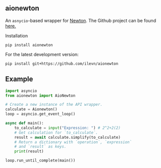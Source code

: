 ## aionewton

An `asnycio`-based  wrapper for [Newton](https://newton.now.sh).
The Github project can be found [here.](https://github.com/aunyks/newton-api)

Installation
```
pip install aionewton
```
For the latest development version:
```
pip install git+https://github.com/ilevn/aionewton
```

## Example

```py
import asyncio
from aionewton import AioNewton

# Create a new instance of the API wrapper.
calculate = Aionewton()
loop = asyncio.get_event_loop()

async def main():
    to_calculate = input("Expression: ") # 2^2+2(2)
    # Get calculation for `to_calculate`.
    result = await calculate.simplify(to_calculate)
    # Return a dictionary with `operation`, `expression`
    # and `result` as keys.
    print(result)

loop.run_until_complete(main())
```